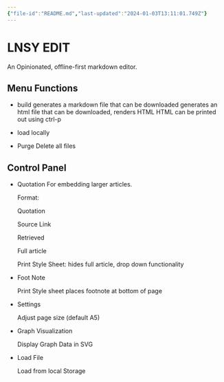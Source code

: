 ```yaml
---
{"file-id":"README.md","last-updated":"2024-01-03T13:11:01.749Z"}
---
```

# LNSY EDIT

An Opinionated, offline-first markdown editor. 

## Menu Functions

- build
  generates a markdown file that can be downloaded
  generates an html file that can be downloaded, renders HTML
  HTML can be printed out using ctrl-p

- load locally
  

- Purge
  Delete all files

## Control Panel
- Quotation
  For embedding larger articles. 

  Format:

  Quotation

  Source Link

  Retrieved

  Full article

  Print Style Sheet: hides full article, drop down functionality


- Foot Note

  Print Style sheet places footnote at bottom of page

- Settings

  Adjust page size (default A5)

- Graph Visualization
  
  Display Graph Data in SVG

- Load File
  
  Load from local Storage
